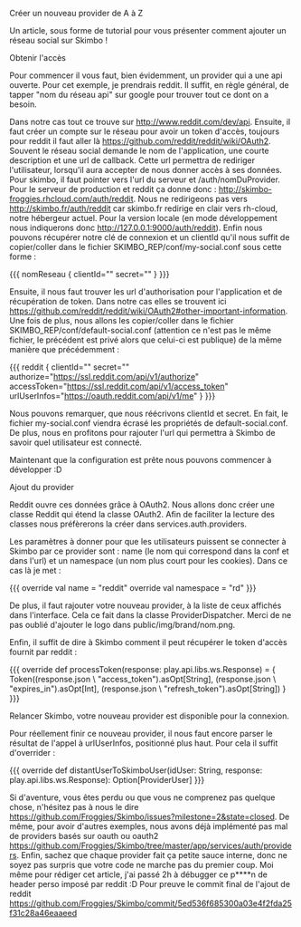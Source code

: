 Créer un nouveau provider de A à Z

Un article, sous forme de tutorial pour vous présenter comment ajouter un réseau social sur Skimbo !

Obtenir l'accès

Pour commencer il vous faut, bien évidemment, un provider qui a une api ouverte. Pour cet exemple, je prendrais reddit. Il suffit, en règle général, de tapper "nom du réseau api" sur google pour trouver tout ce dont on a besoin.

Dans notre cas tout ce trouve sur http://www.reddit.com/dev/api. Ensuite, il faut créer un compte sur le réseau pour avoir un token d'accès, toujours pour reddit il faut aller là https://github.com/reddit/reddit/wiki/OAuth2. Souvent le réseau social demande le nom de l'application, une courte description et une url de callback. Cette url permettra de rediriger l'utilisateur, lorsqu'il aura accepter de nous donner accès à ses données. Pour skimbo, il faut pointer vers l'url du serveur et /auth/nomDuProvider. Pour le serveur de production et reddit ça donne donc : http://skimbo-froggies.rhcloud.com/auth/reddit. Nous ne redirigeons pas vers http://skimbo.fr/auth/reddit car skimbo.fr redirige en clair vers rh-cloud, notre hébergeur actuel. Pour la version locale (en mode développement nous indiquerons donc http://127.0.0.1:9000/auth/reddit). Enfin nous pouvons récupérer notre clé de connexion et un clientId qu'il nous suffit de copier/coller dans le fichier SKIMBO_REP/conf/my-social.conf sous cette forme :

{{{
  nomReseau {
    clientId=""
    secret=""
  }
}}}

Ensuite, il nous faut trouver les url d'authorisation pour l'application et de récupération de token. Dans notre cas elles se trouvent ici https://github.com/reddit/reddit/wiki/OAuth2#other-important-information. Une fois de plus, nous allons les copier/coller dans le fichier SKIMBO_REP/conf/default-social.conf (attention ce n'est pas le même fichier, le précédent est privé alors que celui-ci est publique) de la même manière que précédemment :

{{{
  reddit {
    clientId=""
    secret=""
    authorize="https://ssl.reddit.com/api/v1/authorize"
    accessToken="https://ssl.reddit.com/api/v1/access_token"
    urlUserInfos="https://oauth.reddit.com/api/v1/me"
  }
}}}

Nous pouvons remarquer, que nous réécrivons clientId et secret. En fait, le fichier my-social.conf viendra écrasé les propriétés de default-social.conf. De plus, nous en profitons pour rajouter l'url qui permettra à Skimbo de savoir quel utilisateur est connecté.

Maintenant que la configuration est prête nous pouvons commencer à développer :D

Ajout du provider 

Reddit ouvre ces données grâce à OAuth2. Nous allons donc créer une classe Reddit qui étend la classe OAuth2. Afin de faciliter la lecture des classes nous préfèrerons la créer dans services.auth.providers.

Les paramètres à donner pour que les utilisateurs puissent se connecter à Skimbo par ce provider sont : name (le nom qui correspond dans la conf et dans l'url) et un namespace (un nom plus court pour les cookies). Dans ce cas là je met :

{{{
  override val name = "reddit"
  override val namespace = "rd"
}}}

De plus, il faut rajouter votre nouveau provider, à la liste de ceux affichés dans l'interface. Cela ce fait dans la classe ProviderDispatcher. Merci de ne pas oublié d'ajouter le logo dans public/img/brand/nom.png. 

Enfin, il suffit de dire à Skimbo comment il peut récupérer le token d'accès fournit par reddit :

{{{
  override def processToken(response: play.api.libs.ws.Response) = { 
    Token((response.json \ "access_token").asOpt[String], 
        (response.json \ "expires_in").asOpt[Int],
        (response.json \ "refresh_token").asOpt[String])
  }
}}}

Relancer Skimbo, votre nouveau provider est disponible pour la connexion.

Pour réellement finir ce nouveau provider, il nous faut encore parser le résultat de l'appel à urlUserInfos, positionné plus haut. Pour cela il suffit d'overrider :

{{{
  override def distantUserToSkimboUser(idUser: String, response: play.api.libs.ws.Response): Option[ProviderUser]
}}}

Si d'aventure, vous êtes perdu ou que vous ne comprenez pas quelque chose, n'hésitez pas à nous le dire https://github.com/Froggies/Skimbo/issues?milestone=2&state=closed. De même, pour avoir d'autres exemples, nous avons déjà implémenté pas mal de providers basés sur oauth ou oauth2 https://github.com/Froggies/Skimbo/tree/master/app/services/auth/providers. Enfin, sachez que chaque provider fait ça petite sauce interne, donc ne soyez pas surpris que votre code ne marche pas du premier coup. Moi même pour rédiger cet article, j'ai passé 2h à débugger ce p****n de header perso imposé par reddit :D Pour preuve le commit final de l'ajout de reddit https://github.com/Froggies/Skimbo/commit/5ed536f685300a03e4f2fda25f31c28a46eaaeed

